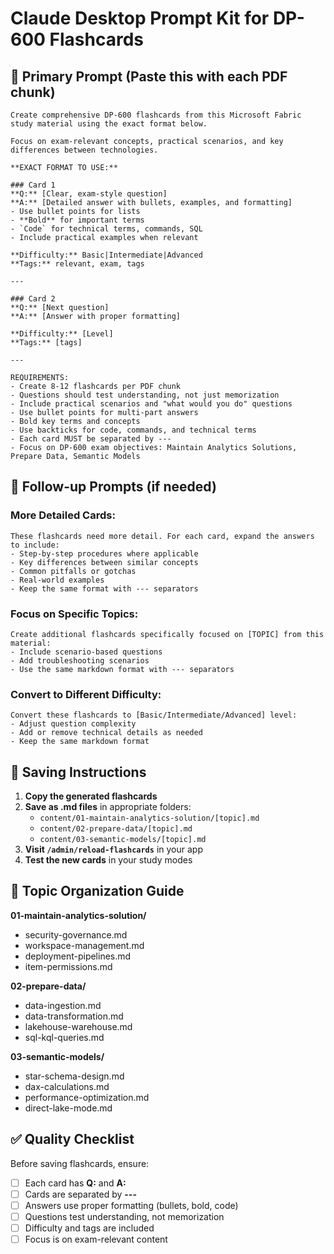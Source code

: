 # Claude Desktop Prompt Kit for DP-600 Flashcards

## 🎯 Primary Prompt (Paste this with each PDF chunk)

```
Create comprehensive DP-600 flashcards from this Microsoft Fabric study material using the exact format below.

Focus on exam-relevant concepts, practical scenarios, and key differences between technologies.

**EXACT FORMAT TO USE:**

### Card 1
**Q:** [Clear, exam-style question]
**A:** [Detailed answer with bullets, examples, and formatting]
- Use bullet points for lists
- **Bold** for important terms
- `Code` for technical terms, commands, SQL
- Include practical examples when relevant

**Difficulty:** Basic|Intermediate|Advanced
**Tags:** relevant, exam, tags

---

### Card 2
**Q:** [Next question]
**A:** [Answer with proper formatting]

**Difficulty:** [Level]
**Tags:** [tags]

---

REQUIREMENTS:
- Create 8-12 flashcards per PDF chunk
- Questions should test understanding, not just memorization  
- Include practical scenarios and "what would you do" questions
- Use bullet points for multi-part answers
- Bold key terms and concepts
- Use backticks for code, commands, and technical terms
- Each card MUST be separated by ---
- Focus on DP-600 exam objectives: Maintain Analytics Solutions, Prepare Data, Semantic Models
```

## 🔄 Follow-up Prompts (if needed)

### More Detailed Cards:
```
These flashcards need more detail. For each card, expand the answers to include:
- Step-by-step procedures where applicable
- Key differences between similar concepts
- Common pitfalls or gotchas
- Real-world examples
- Keep the same format with --- separators
```

### Focus on Specific Topics:
```
Create additional flashcards specifically focused on [TOPIC] from this material:
- Include scenario-based questions
- Add troubleshooting scenarios
- Use the same markdown format with --- separators
```

### Convert to Different Difficulty:
```
Convert these flashcards to [Basic/Intermediate/Advanced] level:
- Adjust question complexity
- Add or remove technical details as needed
- Keep the same markdown format
```

## 📝 Saving Instructions

1. **Copy the generated flashcards**
2. **Save as .md files** in appropriate folders:
   - `content/01-maintain-analytics-solution/[topic].md`
   - `content/02-prepare-data/[topic].md`  
   - `content/03-semantic-models/[topic].md`
3. **Visit `/admin/reload-flashcards`** in your app
4. **Test the new cards** in your study modes

## 🎯 Topic Organization Guide

**01-maintain-analytics-solution/**
- security-governance.md
- workspace-management.md
- deployment-pipelines.md
- item-permissions.md

**02-prepare-data/**
- data-ingestion.md
- data-transformation.md
- lakehouse-warehouse.md
- sql-kql-queries.md

**03-semantic-models/**
- star-schema-design.md
- dax-calculations.md
- performance-optimization.md
- direct-lake-mode.md

## ✅ Quality Checklist

Before saving flashcards, ensure:
- [ ] Each card has **Q:** and **A:**
- [ ] Cards are separated by **---**
- [ ] Answers use proper formatting (bullets, bold, code)
- [ ] Questions test understanding, not memorization
- [ ] Difficulty and tags are included
- [ ] Focus is on exam-relevant content